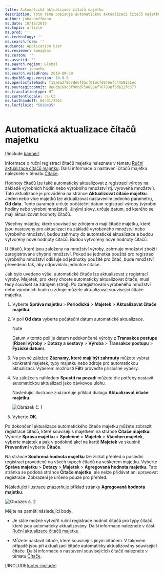 ```yaml
---
title: Automatická aktualizace čítačů majetku
description: Toto téma popisuje automatickou aktualizaci čítačů majetku ve správě majetku.
author: johanhoffmann
ms.date: 10/15/2019
ms.topic: article
ms.prod: ''
ms.technology: ''
ms.search.form: ''
audience: Application User
ms.reviewer: kamaybac
ms.custom: ''
ms.assetid: ''
ms.search.region: Global
ms.author: johanho
ms.search.validFrom: 2019-09-30
ms.dyn365.ops.version: 10.0.5
ms.openlocfilehash: f15aea2f867de6f0bcf01ecfd046efc44581a1ec
ms.sourcegitcommit: 0e8db169c3f90bd750826af76709ef5d621fd377
ms.translationtype: HT
ms.contentlocale: cs-CZ
ms.lasthandoff: 04/01/2021
ms.locfileid: "5820435"
---
```

# <a name="automatic-update-of-asset-counters"></a>Automatická aktualizace čítačů majetku

[!include [banner](../../includes/banner.md)]

Informace o ruční registraci čítačů majetku naleznete v tématu [Ruční aktualizace čítačů majetku](../work-orders/manual-update-of-asset-counters.md). Další informace o nastavení čítačů majetku naleznete v tématu [Čítače](../setup-for-objects/counters.md).

Hodnoty čítačů lze také automaticky aktualizovat z registrací výroby na základě výrobních hodin nebo výrobního množství (tj. vyrovené množství). Tato aktualizace je prováděna na stránce **Aktualizovat čítače majetku**. Jeden nebo více majetků lze aktualizovat nastavením jednoho parametru, **Od data**. Tento parametr určuje počáteční datum registrací výroby (výrobní hodiny nebo výrobní množství). Jinými slovy, určuje datum, od kterého se mají aktualizovat hodnoty čítačů.

Všechny majetky, které souvisejí se zdrojem *a* mají čítače majetku, které jsou nastaveny pro aktualizaci na základě vyrobeného množství nebo výrobního množství, budou zahrnuty do automatické aktualizace a budou vytvořeny nové hodnoty čítačů. Budou vytvořeny nové hodnoty čítačů.

U čítačů, které jsou založeny na množství výroby, zahrnuje množství zboží i zaregistrované chybné množství. Pokud se jednotka použitá pro registraci výrobního množství odlišuje od jednotky použité pro čítač, bude množství převedeno tak, aby odpovídalo jednotce čítače.

Jak bylo uvedeno výše, automatické čítače lze aktualizovat z registrací výroby. Majetek, pro který chcete automaticky aktualizovat čítače, musí tedy souviset se zdrojem (stroj). Po zaregistrování vyrobeného množství nebo výrobních hodin u zdroje můžete aktualizovat související čítače majetku.

1. Vyberte **Správa majetku** > **Periodická** > **Majetek** > **Aktualizovat čítače majetku**.

2. V poli **Od data** vyberte počáteční datum automatické aktualizace.

    >[!NOTE]
    >Datum v tomto poli je datem nedokončené výroby z **Transakce postupu** (**Řízení výroby** > **Dotazy a sestavy** > **Výroba** > **Transakce postupu** > **Fyzické datum**).

3. Na pevné záložce **Záznamy, které mají být zahrnuty** můžete vybrat konkrétní majetek, typy majetku nebo zdroje pro automatickou aktualizaci. Výběrem možnosti **Filtr** proveďte příslušné výběry.

4. Na záložce s náhledem **Spustit na pozadí** můžete dle potřeby nastavit automatickou aktualizaci jako dávkovou úlohu.

    Následující ilustrace znázorňuje příklad dialogu **Aktualizovat čítače majetku**.

    ![Obrázek č. 1](media/12-work-orders.png)

5. Vyberte **OK**. 

Po dokončení aktualizace automatického čítače majetku můžete zobrazit registrace čítačů, které souvisejí s majetkem na stránce **Čítače majetku**. Vyberte **Správa majetku** > **Společné** > **Majetek** > **Všechen majetek**, vyberte majetek a pak v podokně akcí na kartě **Majetek** ve skupině **Preventivní** vyberte **Čítače**.

Na stránce **Souhrnná hodnota majetku** lze získat přehled o poslední registraci provedené na všech typech čítačů na veškerém majetku. Vyberte **Správa majetku** > **Dotazy** > **Majetek** > **Agregovaná hodnota majetku**. Tato stránka se podobá stránce **Čítače majetku**, ale nelze přidávat ani upravovat registrace. Zobrazení je určeno pouze pro přehled.

Následující ilustrace znázorňuje příklad stránky **Agregovaná hodnota majetku**.

![Obrázek č. 2](media/13-work-orders.png)

Mějte na paměti následující body:

- Je stále možné vytvořit ruční registrace hodnot čítačů pro typy čítačů, které jsou automaticky aktualizovány. Další informace naleznete v části [Ruční aktualizace čítačů majetku](../work-orders/manual-update-of-asset-counters.md).

- Můžete nastavit čítače, které souvisejí s jiným čítačem. V takovém případě jsou při aktualizaci čítače automaticky aktualizovány související čítače. Další informace o nastavení souvisejících čítačů naleznete v tématu [Čítače](../setup-for-objects/counters.md).



[!INCLUDE[footer-include](../../../includes/footer-banner.md)]